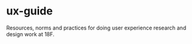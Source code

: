 # ux-guide
Resources, norms and practices for doing user experience research and design work at 18F.
